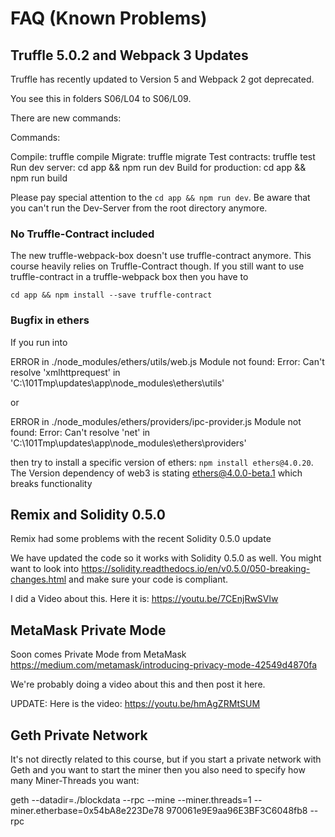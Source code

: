 # FAQ (Known Problems)

## Truffle 5.0.2 and Webpack 3 Updates

Truffle has recently updated to Version 5 and Webpack 2 got deprecated.

You see this in folders S06/L04 to S06/L09.

There are new commands:

Commands:

  Compile:              truffle compile
  Migrate:              truffle migrate
  Test contracts:       truffle test
  Run dev server:       cd app && npm run dev
  Build for production: cd app && npm run build

Please pay special attention to the `cd app && npm run dev`. Be aware that you can't run the Dev-Server from the root directory anymore.

### No Truffle-Contract included

The new truffle-webpack-box doesn't use truffle-contract anymore. This course heavily relies on Truffle-Contract though. If you still want to use truffle-contract in a truffle-webpack box then you have to 

`cd app && npm install --save truffle-contract`

### Bugfix in ethers

If you run into 

ERROR in ./node_modules/ethers/utils/web.js
Module not found: Error: Can't resolve 'xmlhttprequest' in 'C:\101Tmp\updates\app\node_modules\ethers\utils'

or 

ERROR in ./node_modules/ethers/providers/ipc-provider.js
Module not found: Error: Can't resolve 'net' in 'C:\101Tmp\updates\app\node_modules\ethers\providers'

then try to install a specific version of ethers: `npm install ethers@4.0.20`. The Version dependency of web3 is stating ethers@4.0.0-beta.1 which breaks functionality

## Remix and Solidity 0.5.0
Remix had some problems with the recent Solidity 0.5.0 update

We have updated the code so it works with Solidity 0.5.0 as well. You might want to look into 
https://solidity.readthedocs.io/en/v0.5.0/050-breaking-changes.html
and make sure your code is compliant.

I did a Video about this. Here it is: https://youtu.be/7CEnjRwSVlw

## MetaMask Private Mode
Soon comes Private Mode from MetaMask 
https://medium.com/metamask/introducing-privacy-mode-42549d4870fa

We're probably doing a video about this and then post it here.

UPDATE: Here is the video: https://youtu.be/hmAgZRMtSUM

## Geth Private Network
It's not directly related to this course, but if you start a private network with Geth and you want to start the miner then you also need to specify how many Miner-Threads you want:

   geth --datadir=./blockdata --rpc --mine --miner.threads=1 --miner.etherbase=0x54bA8e223De78
970061e9E9aa96E3BF3C6048fb8 --rpc

